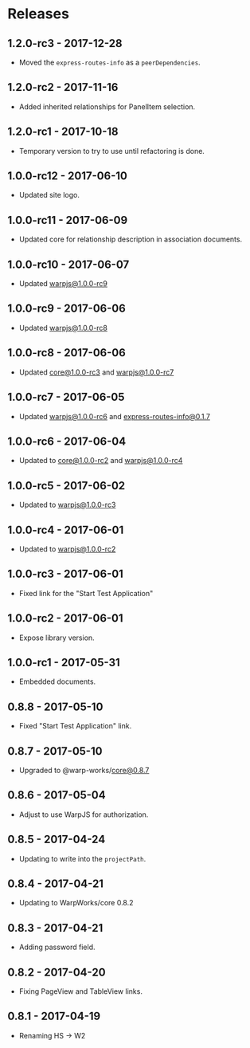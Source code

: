 # Releases

## 1.2.0-rc3 - 2017-12-28

- Moved the `express-routes-info` as a `peerDependencies`.

## 1.2.0-rc2 - 2017-11-16

- Added inherited relationships for PanelItem selection.

## 1.2.0-rc1 - 2017-10-18

- Temporary version to try to use until refactoring is done.

## 1.0.0-rc12 - 2017-06-10

- Updated site logo.

## 1.0.0-rc11 - 2017-06-09

- Updated core for relationship description in association documents.

## 1.0.0-rc10 - 2017-06-07

- Updated warpjs@1.0.0-rc9

## 1.0.0-rc9 - 2017-06-06

- Updated warpjs@1.0.0-rc8

## 1.0.0-rc8 - 2017-06-06

- Updated core@1.0.0-rc3 and warpjs@1.0.0-rc7

## 1.0.0-rc7 - 2017-06-05

- Updated warpjs@1.0.0-rc6 and express-routes-info@0.1.7

## 1.0.0-rc6 - 2017-06-04

- Updated to core@1.0.0-rc2 and warpjs@1.0.0-rc4

## 1.0.0-rc5 - 2017-06-02

- Updated to warpjs@1.0.0-rc3

## 1.0.0-rc4 - 2017-06-01

- Updated to warpjs@1.0.0-rc2

## 1.0.0-rc3 - 2017-06-01

- Fixed link for the "Start Test Application"

## 1.0.0-rc2 - 2017-06-01

- Expose library version.

## 1.0.0-rc1 - 2017-05-31

- Embedded documents.

## 0.8.8 - 2017-05-10

- Fixed "Start Test Application" link.

## 0.8.7 - 2017-05-10

- Upgraded to @warp-works/core@0.8.7

## 0.8.6 - 2017-05-04

- Adjust to use WarpJS for authorization.

## 0.8.5 - 2017-04-24

- Updating to write into the `projectPath`.

## 0.8.4 - 2017-04-21

- Updating to WarpWorks/core 0.8.2

## 0.8.3 - 2017-04-21

- Adding password field.

## 0.8.2 - 2017-04-20

- Fixing PageView and TableView links.

## 0.8.1 - 2017-04-19

- Renaming HS -> W2
